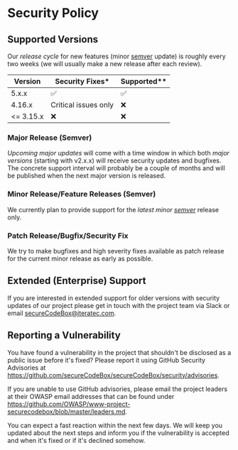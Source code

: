 <!--
SPDX-FileCopyrightText: the secureCodeBox authors

SPDX-License-Identifier: Apache-2.0
-->

# Security Policy

## Supported Versions

Our _release cycle_ for new features (minor [semver](https://semver.org/) update)
is roughly every two weeks (we will usually make a new release after each review).

| Version | Security Fixes* | Supported** |
| ------- | ------------------ | ------------------ |
| 5.x.x | :white_check_mark: | :white_check_mark: |
| 4.16.x | Critical issues only | :x: |
| <= 3.15.x | :x: | :x: |

### Major Release (Semver)

_Upcoming major updates_ will come with a time window in which both _major versions_ (starting with v2.x.x)
will receive security updates and bugfixes. The concrete support interval will probably be a couple of months
and will be published when the next major version is released.

### Minor Release/Feature Releases (Semver)

We currently plan to provide support for the _latest minor [semver](https://semver.org/)_ release only.

### Patch Release/Bugfix/Security Fix

We try to make bugfixes and high severity fixes available as patch release for the current minor release
as early as possible.

## Extended (Enterprise) Support

If you are interested in extended support for older versions with security updates of our project
please get in touch with the project team via Slack or email <secureCodeBox@iteratec.com>.

## Reporting a Vulnerability

You have found a vulnerability in the project that shouldn't be disclosed as a public issue before it's fixed?
Please report it using GitHub Security Advisories at https://github.com/secureCodeBox/secureCodeBox/security/advisories.

If you are unable to use GitHub advisories, please email the project leaders at their OWASP email addresses that can be found under https://github.com/OWASP/www-project-securecodebox/blob/master/leaders.md.

You can expect a fast reaction within the next few days.
We will keep you updated about the next steps and inform you if the vulnerability is accepted and when it's fixed or if it's declined somehow.

